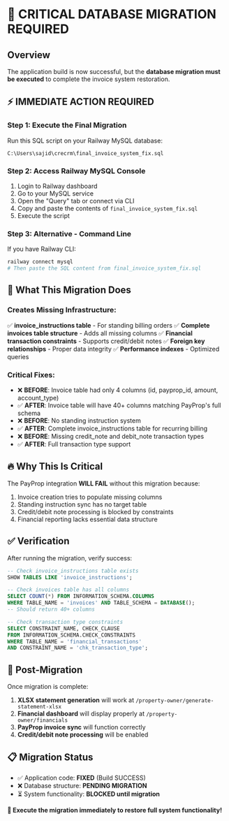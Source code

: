 # 🚨 CRITICAL DATABASE MIGRATION REQUIRED

## Overview
The application build is now successful, but the **database migration must be executed** to complete the invoice system restoration.

## ⚡ IMMEDIATE ACTION REQUIRED

### Step 1: Execute the Final Migration
Run this SQL script on your Railway MySQL database:
```
C:\Users\sajid\crecrm\final_invoice_system_fix.sql
```

### Step 2: Access Railway MySQL Console
1. Login to Railway dashboard
2. Go to your MySQL service
3. Open the "Query" tab or connect via CLI
4. Copy and paste the contents of `final_invoice_system_fix.sql`
5. Execute the script

### Step 3: Alternative - Command Line
If you have Railway CLI:
```bash
railway connect mysql
# Then paste the SQL content from final_invoice_system_fix.sql
```

## 🎯 What This Migration Does

### Creates Missing Infrastructure:
✅ **invoice_instructions table** - For standing billing orders
✅ **Complete invoices table structure** - Adds all missing columns
✅ **Financial transaction constraints** - Supports credit/debit notes
✅ **Foreign key relationships** - Proper data integrity
✅ **Performance indexes** - Optimized queries

### Critical Fixes:
- ❌ **BEFORE**: Invoice table had only 4 columns (id, payprop_id, amount, account_type)
- ✅ **AFTER**: Invoice table will have 40+ columns matching PayProp's full schema
- ❌ **BEFORE**: No standing instruction system
- ✅ **AFTER**: Complete invoice_instructions table for recurring billing
- ❌ **BEFORE**: Missing credit_note and debit_note transaction types
- ✅ **AFTER**: Full transaction type support

## 🔥 Why This Is Critical

The PayProp integration **WILL FAIL** without this migration because:
1. Invoice creation tries to populate missing columns
2. Standing instruction sync has no target table
3. Credit/debit note processing is blocked by constraints
4. Financial reporting lacks essential data structure

## ✅ Verification

After running the migration, verify success:
```sql
-- Check invoice_instructions table exists
SHOW TABLES LIKE 'invoice_instructions';

-- Check invoices table has all columns
SELECT COUNT(*) FROM INFORMATION_SCHEMA.COLUMNS
WHERE TABLE_NAME = 'invoices' AND TABLE_SCHEMA = DATABASE();
-- Should return 40+ columns

-- Check transaction type constraints
SELECT CONSTRAINT_NAME, CHECK_CLAUSE
FROM INFORMATION_SCHEMA.CHECK_CONSTRAINTS
WHERE TABLE_NAME = 'financial_transactions'
AND CONSTRAINT_NAME = 'chk_transaction_type';
```

## 🚀 Post-Migration

Once migration is complete:
1. **XLSX statement generation** will work at `/property-owner/generate-statement-xlsx`
2. **Financial dashboard** will display properly at `/property-owner/financials`
3. **PayProp invoice sync** will function correctly
4. **Credit/debit note processing** will be enabled

## 📋 Migration Status
- ✅ Application code: **FIXED** (Build SUCCESS)
- ❌ Database structure: **PENDING MIGRATION**
- ⏳ System functionality: **BLOCKED until migration**

**🔔 Execute the migration immediately to restore full system functionality!**